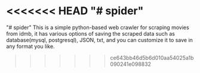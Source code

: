 <<<<<<< HEAD
"# spider" 
=======
"# spider" 
This is a simple python-based web crawler for scraping movies from idmb, it has various options of saving the scraped data such as database(mysql, postgresql), JSON, txt, and you can customize it to save in any format you like.
>>>>>>> ce643bb46d5b6d010aa54025a1b090241e098832
